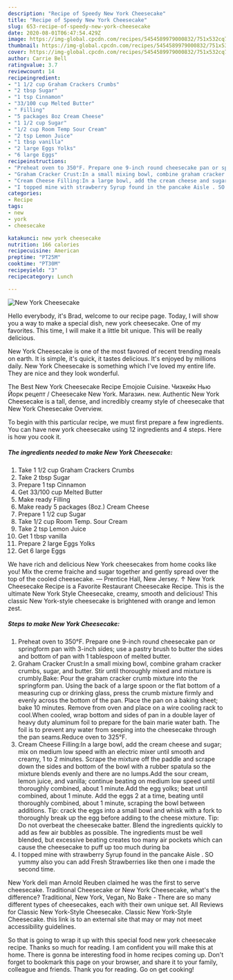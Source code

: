 ```yaml
---
description: "Recipe of Speedy New York Cheesecake"
title: "Recipe of Speedy New York Cheesecake"
slug: 653-recipe-of-speedy-new-york-cheesecake
date: 2020-08-01T06:47:54.429Z
image: https://img-global.cpcdn.com/recipes/5454589979000832/751x532cq70/new-york-cheesecake-recipe-main-photo.jpg
thumbnail: https://img-global.cpcdn.com/recipes/5454589979000832/751x532cq70/new-york-cheesecake-recipe-main-photo.jpg
cover: https://img-global.cpcdn.com/recipes/5454589979000832/751x532cq70/new-york-cheesecake-recipe-main-photo.jpg
author: Carrie Bell
ratingvalue: 3.7
reviewcount: 14
recipeingredient:
- "1 1/2 cup Graham Crackers Crumbs"
- "2 tbsp Sugar"
- "1 tsp Cinnamon"
- "33/100 cup Melted Butter"
- " Filling"
- "5 packages 8oz Cream Cheese"
- "1 1/2 cup Sugar"
- "1/2 cup Room Temp Sour Cream"
- "2 tsp Lemon Juice"
- "1 tbsp vanilla"
- "2 large Eggs Yolks"
- "6 large Eggs"
recipeinstructions:
- "Preheat oven to 350°F. Prepare one 9-inch round cheesecake pan or springform pan with 3-inch sides; use a pastry brush to butter the sides and bottom of pan with 1 tablespoon of melted butter."
- "Graham Cracker Crust:In a small mixing bowl, combine graham cracker crumbs, sugar, and butter. Stir until thoroughly mixed and mixture is crumbly.Bake: Pour the graham cracker crumb mixture into the springform pan. Using the back of a large spoon or the flat bottom of a measuring cup or drinking glass, press the crumb mixture firmly and evenly across the bottom of the pan. Place the pan on a baking sheet; bake 10 minutes. Remove from oven and place on a wire cooling rack to cool.When cooled, wrap bottom and sides of pan in a double layer of heavy duty aluminum foil to prepare for the bain marie water bath. The foil is to prevent any water from seeping into the cheesecake through the pan seams.Reduce oven to 325°F."
- "Cream Cheese Filling:In a large bowl, add the cream cheese and sugar; mix on medium low speed with an electric mixer until smooth and creamy, 1 to 2 minutes. Scrape the mixture off the paddle and scrape down the sides and bottom of the bowl with a rubber spatula so the mixture blends evenly and there are no lumps.Add the sour cream, lemon juice, and vanilla; continue beating on medium low speed until thoroughly combined, about 1 minute.Add the egg yolks; beat until combined, about 1 minute. Add the eggs 2 at a time, beating until thoroughly combined, about 1 minute, scraping the bowl between additions. Tip: crack the eggs into a small bowl and whisk with a fork to thoroughly break up the egg before adding to the cheese mixture. Tip: Do not overbeat the cheesecake batter. Blend the ingredients quickly to add as few air bubbles as possible. The ingredients must be well blended, but excessive beating creates too many air pockets which can cause the cheesecake to puff up too much during ba"
- "I topped mine with strawberry Syrup found in the pancake Aisle . SO yummy also you can add Fresh Strawberries like then one i made the second time."
categories:
- Recipe
tags:
- new
- york
- cheesecake

katakunci: new york cheesecake 
nutrition: 166 calories
recipecuisine: American
preptime: "PT25M"
cooktime: "PT30M"
recipeyield: "3"
recipecategory: Lunch

---
```



![New York Cheesecake](https://img-global.cpcdn.com/recipes/5454589979000832/751x532cq70/new-york-cheesecake-recipe-main-photo.jpg)

Hello everybody, it's Brad, welcome to our recipe page. Today, I will show you a way to make a special dish, new york cheesecake. One of my favorites. This time, I will make it a little bit unique. This will be really delicious.

New York Cheesecake is one of the most favored of recent trending meals on earth. It is simple, it's quick, it tastes delicious. It's enjoyed by millions daily. New York Cheesecake is something which I've loved my entire life. They are nice and they look wonderful.

The Best New York Cheesecake Recipe Emojoie Cuisine. Чизкейк Нью Йорк рецепт / Cheesecake New York. Магазин. new. Authentic New York Cheesecake is a tall, dense, and incredibly creamy style of cheesecake that New York Cheesecake Overview.


To begin with this particular recipe, we must first prepare a few ingredients. You can have new york cheesecake using 12 ingredients and 4 steps. Here is how you cook it.

<!--inarticleads1-->

##### The ingredients needed to make New York Cheesecake:

1. Take 1 1/2 cup Graham Crackers Crumbs
1. Take 2 tbsp Sugar
1. Prepare 1 tsp Cinnamon
1. Get 33/100 cup Melted Butter
1. Make ready  Filling
1. Make ready 5 packages (8oz.) Cream Cheese
1. Prepare 1 1/2 cup Sugar
1. Take 1/2 cup Room Temp. Sour Cream
1. Take 2 tsp Lemon Juice
1. Get 1 tbsp vanilla
1. Prepare 2 large Eggs Yolks
1. Get 6 large Eggs


We have rich and delicious New York cheesecakes from home cooks like you! Mix the creme fraiche and sugar together and gently spread over the top of the cooled cheesecake. — Prentice Hall, New Jersey. ↑ New York Cheesecake Recipe is a Favorite Restaurant Cheesecake Recipe. This is the ultimate New York Style Cheesecake, creamy, smooth and delicious! This classic New York-style cheesecake is brightened with orange and lemon zest. 

<!--inarticleads2-->

##### Steps to make New York Cheesecake:

1. Preheat oven to 350°F. Prepare one 9-inch round cheesecake pan or springform pan with 3-inch sides; use a pastry brush to butter the sides and bottom of pan with 1 tablespoon of melted butter.
1. Graham Cracker Crust:In a small mixing bowl, combine graham cracker crumbs, sugar, and butter. Stir until thoroughly mixed and mixture is crumbly.Bake: Pour the graham cracker crumb mixture into the springform pan. Using the back of a large spoon or the flat bottom of a measuring cup or drinking glass, press the crumb mixture firmly and evenly across the bottom of the pan. Place the pan on a baking sheet; bake 10 minutes. Remove from oven and place on a wire cooling rack to cool.When cooled, wrap bottom and sides of pan in a double layer of heavy duty aluminum foil to prepare for the bain marie water bath. The foil is to prevent any water from seeping into the cheesecake through the pan seams.Reduce oven to 325°F.
1. Cream Cheese Filling:In a large bowl, add the cream cheese and sugar; mix on medium low speed with an electric mixer until smooth and creamy, 1 to 2 minutes. Scrape the mixture off the paddle and scrape down the sides and bottom of the bowl with a rubber spatula so the mixture blends evenly and there are no lumps.Add the sour cream, lemon juice, and vanilla; continue beating on medium low speed until thoroughly combined, about 1 minute.Add the egg yolks; beat until combined, about 1 minute. Add the eggs 2 at a time, beating until thoroughly combined, about 1 minute, scraping the bowl between additions. Tip: crack the eggs into a small bowl and whisk with a fork to thoroughly break up the egg before adding to the cheese mixture. Tip: Do not overbeat the cheesecake batter. Blend the ingredients quickly to add as few air bubbles as possible. The ingredients must be well blended, but excessive beating creates too many air pockets which can cause the cheesecake to puff up too much during ba
1. I topped mine with strawberry Syrup found in the pancake Aisle . SO yummy also you can add Fresh Strawberries like then one i made the second time.


New York deli man Arnold Reuben claimed he was the first to serve cheesecake. Traditional Cheesecake or New York Cheesecake, what&#39;s the difference? Traditional, New York, Vegan, No Bake - There are so many different types of cheesecakes, each with their own unique set. All Reviews for Classic New York-Style Cheesecake. Classic New York-Style Cheesecake. this link is to an external site that may or may not meet accessibility guidelines. 

So that is going to wrap it up with this special food new york cheesecake recipe. Thanks so much for reading. I am confident you will make this at home. There is gonna be interesting food in home recipes coming up. Don't forget to bookmark this page on your browser, and share it to your family, colleague and friends. Thank you for reading. Go on get cooking!
